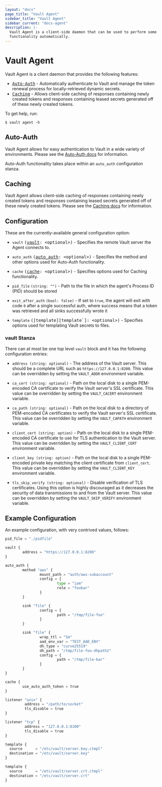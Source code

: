```yaml
---
layout: "docs"
page_title: "Vault Agent"
sidebar_title: "Vault Agent"
sidebar_current: "docs-agent"
description: |-
  Vault Agent is a client-side daemon that can be used to perform some Vault
  functionality automatically.
---
```


# Vault Agent

Vault Agent is a client daemon that provides the following features:

- <tt>[Auto-Auth][autoauth]</tt> - Automatically authenticate to Vault and manage the token renewal process for locally-retrieved dynamic secrets.
- <tt>[Caching][caching]</tt> - Allows client-side caching of responses containing newly created tokens and responses containing leased secrets generated off of these newly created tokens.

To get help, run:

```text
$ vault agent -h
```

## Auto-Auth

Vault Agent allows for easy authentication to Vault in a wide variety of
environments. Please see the [Auto-Auth docs][autoauth]
for information.

Auto-Auth functionality takes place within an `auto_auth` configuration stanza.

## Caching

Vault Agent allows client-side caching of responses containing newly created tokens
and responses containing leased secrets generated off of these newly created tokens.
Please see the [Caching docs][caching] for information.

## Configuration

These are the currently-available general configuration option:

- `vault` <tt>([vault][vault]: \<optional\>)</tt> - Specifies the remote Vault server the Agent connects to.

- `auto_auth` <tt>([auto_auth][autoauth]: \<optional\>)</tt> - Specifies the method and other options used for Auto-Auth functionality.

- `cache` <tt>([cache][caching]: \<optional\>)</tt> - Specifies options used for Caching functionality.

- `pid_file` `(string: "")` - Path to the file in which the agent's Process ID
  (PID) should be stored

- `exit_after_auth` `(bool: false)` - If set to `true`, the agent will exit
  with code `0` after a single successful auth, where success means that a
  token was retrieved and all sinks successfully wrote it

- `template` <tt>([template][template`]: \<optional\>)</tt> - Specifies options used for templating Vault secrets to files.

### vault Stanza

There can at most be one top level `vault` block and it has the following
configuration entries:

- `address (string: optional)` - The address of the Vault server. This should
  be a complete URL such as `https://127.0.0.1:8200`. This value can be
  overridden by setting the `VAULT_ADDR` environment variable.

- `ca_cert (string: optional)` - Path on the local disk to a single PEM-encoded
  CA certificate to verify the Vault server's SSL certificate. This value can
  be overridden by setting the `VAULT_CACERT` environment variable.

- `ca_path (string: optional)` - Path on the local disk to a directory of
  PEM-encoded CA certificates to verify the Vault server's SSL certificate.
  This value can be overridden by setting the `VAULT_CAPATH` environment
  variable.

- `client_cert (string: option)` - Path on the local disk to a single
  PEM-encoded CA certificate to use for TLS authentication to the Vault server.
  This value can be overridden by setting the `VAULT_CLIENT_CERT` environment
  variable.

- `client_key (string: option)` - Path on the local disk to a single
  PEM-encoded private key matching the client certificate from `client_cert`.
  This value can be overridden by setting the `VAULT_CLIENT_KEY` environment
  variable.

- `tls_skip_verify (string: optional)` - Disable verification of TLS
  certificates. Using this option is highly discouraged as it decreases the
  security of data transmissions to and from the Vault server. This value can
  be overridden by setting the `VAULT_SKIP_VERIFY` environment variable.

## Example Configuration

An example configuration, with very contrived values, follows:

```python
pid_file = "./pidfile"

vault {
        address = "https://127.0.0.1:8200"
}

auto_auth {
        method "aws" {
                mount_path = "auth/aws-subaccount"
                config = {
                        type = "iam"
                        role = "foobar"
                }
        }

        sink "file" {
                config = {
                        path = "/tmp/file-foo"
                }
        }

        sink "file" {
                wrap_ttl = "5m"
                aad_env_var = "TEST_AAD_ENV"
                dh_type = "curve25519"
                dh_path = "/tmp/file-foo-dhpath2"
                config = {
                        path = "/tmp/file-bar"
                }
        }
}

cache {
        use_auto_auth_token = true
}

listener "unix" {
         address = "/path/to/socket"
         tls_disable = true
}

listener "tcp" {
         address = "127.0.0.1:8100"
         tls_disable = true
}

template {
  source      = "/etc/vault/server.key.ctmpl"
  destination = "/etc/vault/server.key"
}

template {
  source      = "/etc/vault/server.crt.ctmpl"
  destination = "/etc/vault/server.crt"
}
```

[vault]: /docs/agent/index.html#vault-stanza
[autoauth]: /docs/agent/autoauth/index.html
[caching]: /docs/agent/caching/index.html
[template]: /docs/agent/template/index.html
